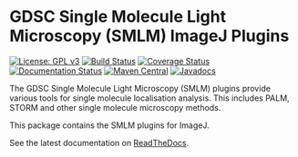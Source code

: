 GDSC Single Molecule Light Microscopy (SMLM) ImageJ Plugins
===========================================================

[![License: GPL v3](https://img.shields.io/badge/License-GPLv3-blue.svg)](https://www.gnu.org/licenses/gpl-3.0)
[![Build Status](https://travis-ci.com/aherbert/gdsc-smlm.svg?branch=master)](https://travis-ci.com/aherbert/gdsc-smlm)
[![Coverage Status](https://coveralls.io/repos/github/aherbert/gdsc-smlm/badge.svg?branch=master)](https://coveralls.io/github/aherbert/gdsc-smlm?branch=master)
[![Documentation Status](https://readthedocs.org/projects/gdsc-smlm/badge/?version=latest)](https://gdsc-smlm.readthedocs.io/en/latest/?badge=latest)
[![Maven Central](https://maven-badges.herokuapp.com/maven-central/uk.ac.sussex.gdsc/gdsc-smlm-ij/badge.svg)](https://maven-badges.herokuapp.com/maven-central/uk.ac.sussex.gdsc/gdsc-smlm-ij/)
[![Javadocs](https://javadoc.io/badge2/uk.ac.sussex.gdsc/gdsc-smlm-ij/javadoc.svg)](https://javadoc.io/doc/uk.ac.sussex.gdsc/gdsc-smlm-ij)

The GDSC Single Molecule Light Microscopy (SMLM) plugins provide various tools
for single molecule localisation analysis. This includes PALM, STORM and other
single molecule microscopy methods.

This package contains the SMLM plugins for ImageJ.

See the latest documentation on [ReadTheDocs](https://gdsc-smlm.readthedocs.io).
